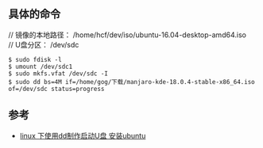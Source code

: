 ## 具体的命令
// 镜像的本地路径： /home/hcf/dev/iso/ubuntu-16.04-desktop-amd64.iso    
// U盘分区： /dev/sdc
```
$ sudo fdisk -l 
$ umount /dev/sdc1
$ sudo mkfs.vfat /dev/sdc -I
$ sudo dd bs=4M if=/home/gog/下载/manjaro-kde-18.0.4-stable-x86_64.iso of=/dev/sdc status=progress
```
## 参考
- [linux 下使用dd制作启动U盘 安装ubuntu](https://blog.csdn.net/zeli1511/article/details/79019823)
